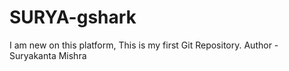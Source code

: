 # SURYA-gshark
I am new on this platform, This is my first Git Repository.
Author - Suryakanta Mishra
